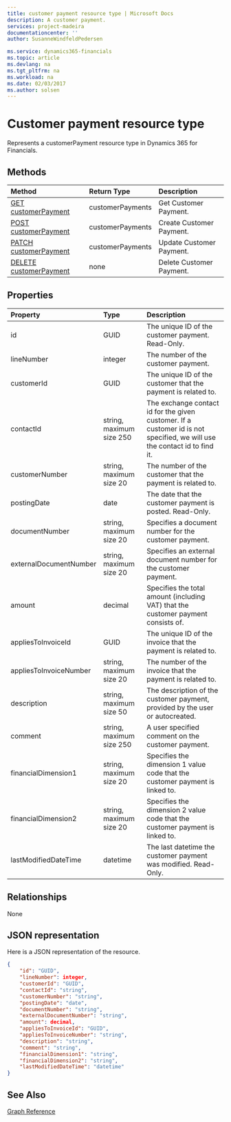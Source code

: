 ```yaml
---
title: customer payment resource type | Microsoft Docs
description: A customer payment.
services: project-madeira
documentationcenter: ''
author: SusanneWindfeldPedersen

ms.service: dynamics365-financials
ms.topic: article
ms.devlang: na
ms.tgt_pltfrm: na
ms.workload: na
ms.date: 02/03/2017
ms.author: solsen
---
```


# Customer payment resource type
Represents a customerPayment resource type in Dynamics 365 for Financials.

## Methods

| Method       | Return Type  |Description|
|:---------------|:--------|:----------|
|[GET customerPayment](../api/dynamics_get_customerpayment.md)|customerPayments|Get Customer Payment.|
|[POST customerPayment](../api/dynamics_create_customerpayment.md)|customerPayments|Create Customer Payment.|
|[PATCH customerPayment](../api/dynamics_update_customerpayment.md)|customerPayments|Update Customer Payment.|
|[DELETE customerPayment](../api/dynamics_delete_customerpayment.md)|none|Delete Customer Payment.|

## Properties
| Property	   | Type	|Description|
|:---------------|:--------|:----------|
|id|GUID|The unique ID of the customer payment. Read-Only.|
|lineNumber|integer|The number of the customer payment.|
|customerId|GUID|The unique ID of the customer that the payment is related to.|
|contactId|string, maximum size 250|The exchange contact id for the given customer. If a customer id is not specified, we will use the contact id to find it.|
|customerNumber|string, maximum size 20|The number of the customer that the payment is related to.|
|postingDate|date|The date that the customer payment is posted. Read-Only.|
|documentNumber|string, maximum size 20|Specifies a document number for the customer payment.|
|externalDocumentNumber|string, maximum size 20|Specifies an external document number for the customer payment.|
|amount|decimal|Specifies the total amount (including VAT) that the customer payment consists of.|
|appliesToInvoiceId|GUID|The unique ID of the invoice that the payment is related to.|
|appliesToInvoiceNumber|string, maximum size 20|The number of the invoice that the payment is related to.|
|description|string, maximum size 50|The description of the customer payment, provided by the user or autocreated.|
|comment|string, maximum size 250|A user specified comment on the customer payment.|
|financialDimension1|string, maximum size 20|Specifies the dimension 1 value code that the customer payment is linked to.|
|financialDimension2|string, maximum size 20|Specifies the dimension 2 value code that the customer payment is linked to.|
|lastModifiedDateTime|datetime|The last datetime the customer payment was modified. Read-Only.|


## Relationships
None

## JSON representation

Here is a JSON representation of the resource.


```json
{
    "id": "GUID",
    "lineNumber": integer,
    "customerId": "GUID",
    "contactId": "string",
    "customerNumber": "string",
    "postingDate": "date",
    "documentNumber": "string",
    "externalDocumentNumber": "string",
    "amount": decimal,
    "appliesToInvoiceId": "GUID",
    "appliesToInvoiceNumber": "string",
    "description": "string",
    "comment": "string",
    "financialDimension1": "string",
    "financialDimension2": "string",
    "lastModifiedDateTime": "datetime"
}
```

## See Also
[Graph Reference](../api/dynamics_graph_reference.md)  
